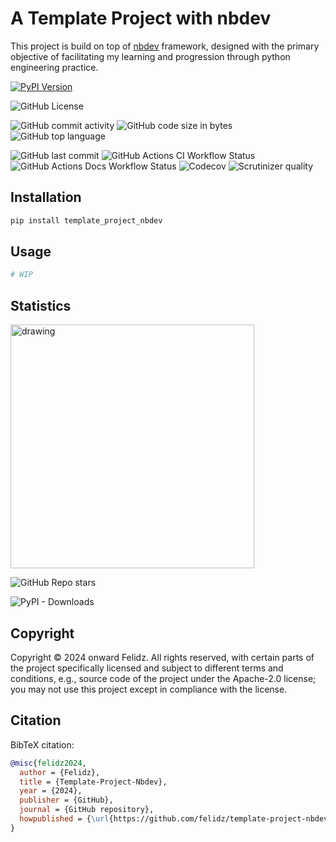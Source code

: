 # A Template Project with nbdev


<!-- WARNING: THIS FILE WAS AUTOGENERATED! DO NOT EDIT! -->

This project is build on top of [nbdev](https://github.com/fastai/nbdev)
framework, designed with the primary objective of facilitating my
learning and progression through python engineering practice.

[![PyPI
Version](https://img.shields.io/pypi/v/template-project-nbdev.svg?style=flat-square&color=darkblue)](https://pypi.org/project/template-project-nbdev/)
<!-- ![GitHub Release](https://img.shields.io/github/v/release/felidz/template-project-nbdev.svg?style=flat-square&logo=github) -->
![GitHub
License](https://img.shields.io/github/license/felidz/template-project-nbdev.svg?style=flat-square&logo=github)

![GitHub commit
activity](https://img.shields.io/github/commit-activity/t/felidz/template-project-nbdev.svg?style=flat-square&logo=github)
![GitHub code size in
bytes](https://img.shields.io/github/languages/code-size/felidz/template-project-nbdev.svg?style=flat-square&logo=github)
![GitHub top
language](https://img.shields.io/github/languages/top/felidz/template-project-nbdev.svg?style=flat-square)

![GitHub last
commit](https://img.shields.io/github/last-commit/felidz/template-project-nbdev.svg?style=flat-square&logo=github&color=darkgreen)
![GitHub Actions CI Workflow
Status](https://img.shields.io/github/actions/workflow/status/felidz/template-project-nbdev/test.yaml?style=flat-square&logo=github&label=CI&color=darkgreen)
![GitHub Actions Docs Workflow
Status](https://img.shields.io/github/actions/workflow/status/felidz/template-project-nbdev/deploy.yaml?style=flat-square&logo=github&label=Docs&color=darkgreen)
![Codecov](https://img.shields.io/codecov/c/github/felidz/template-project-nbdev.svg?style=flat-square&logo=codecov)
![Scrutinizer
quality](https://img.shields.io/scrutinizer/quality/g/felidz/template-project-nbdev.svg?style=flat-square&logo=Scrutinizer)

<!-- ![discord](https://img.shields.io/badge/Discord?style=flat-square&logo=discord&logoColor=white) -->

## Installation

``` sh
pip install template_project_nbdev
```

## Usage

``` python
# WIP
```

## Statistics

<img src="https://api.star-history.com/svg?repos=felidz/template-project-nbdev&type=Date" alt="drawing" width="390"/>

![GitHub Repo
stars](https://img.shields.io/github/stars/felidz/template-project-nbdev.svg?style=flat-square&logo=github)
<!-- ![GitHub Downloads](https://img.shields.io/github/downloads/felidz/template-project-nbdev/total.svg?style=flat-square&logo=github) -->
![PyPI -
Downloads](https://img.shields.io/pypi/dm/template-project-nbdev.svg?style=flat-square&logo=pypi)

## Copyright

Copyright © 2024 onward Felidz. All rights reserved, with certain parts
of the project specifically licensed and subject to different terms and
conditions, e.g., source code of the project under the Apache-2.0
license; you may not use this project except in compliance with the
license.

## Citation

BibTeX citation:

``` bibtex
@misc{felidz2024,
  author = {Felidz},
  title = {Template-Project-Nbdev},
  year = {2024},
  publisher = {GitHub},
  journal = {GitHub repository},
  howpublished = {\url{https://github.com/felidz/template-project-nbdev}}
}
```
